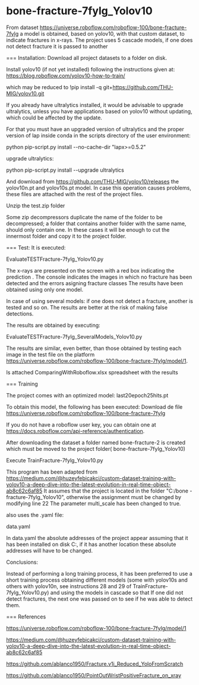 # bone-fracture-7fylg_Yolov10
From dataset https://universe.roboflow.com/roboflow-100/bone-fracture-7fylg a model is obtained, based on yolov10, with that custom dataset, to indicate fractures in x-rays. The project uses 5 cascade models, if one does not detect fracture it is passed to another

=== Installation: Download all project datasets to a folder on disk.

Install yolov10 (if not yet installed) following the instructions given at: https://blog.roboflow.com/yolov10-how-to-train/ 

which may be reduced to !pip install -q git+https://github.com/THU-MIG/yolov10.git

If you already have ultralytics installed, it would be advisable to upgrade ultralytics, unless you have applications based on yolov10 without updating, which could be affected by the update.

For that you must have an upgraded version of ultralytics and the proper version of lap inside conda in the scripts directory of the user environment:

python pip-script.py install --no-cache-dir "lapx>=0.5.2"

upgrade ultralytics:

python pip-script.py install --upgrade ultralytics

And download from https://github.com/THU-MIG/yolov10/releases the yolov10n.pt and yolov10s.pt model. In case this operation causes problems, these files are attached with the rest of the project files.

Unzip the test.zip folder

Some zip decompressors duplicate the name of the folder to be decompressed; a folder that contains another folder with the same name, should only contain one. In these cases it will be enough to cut the innermost folder and copy it to the project folder.

=== Test: It is executed:

EvaluateTESTFracture-7fylg_Yolov10.py

The x-rays are presented on the screen with a red box indicating the prediction . The console indicates the images in which no fracture has been detected and the errors asigning fracture classes The results have been obtained using only one model.

In case of using several models: if one does not detect a fracture, another is tested and so on. The results are better at the risk of making false detections.

The results are obtained by executing:

EvaluateTESTFracture-7fylg_SeveralModels_Yolov10.py

The results are similar, even better, than those obtained by testing each image in the test file on the platform https://universe.roboflow.com/roboflow-100/bone-fracture-7fylg/model/1.

Is attached ComparingWithRoboflow.xlsx spreadsheet with the results

=== Training

The project comes with an optimized model: last20epoch25hits.pt

To obtain this model, the following has been executed: Download de file https://universe.roboflow.com/roboflow-100/bone-fracture-7fylg

If you do not have a roboflow user key, you can obtain one at https://docs.roboflow.com/api-reference/authentication.

After downloading the dataset a folder named bone-fracture-2 is created which must be moved to the project folder( bone-fracture-7fylg_Yolov10)

Execute TrainFracture-7fylg_Yolov10.py

This program has been adapted from https://medium.com/@huzeyfebicakci/custom-dataset-training-with-yolov10-a-deep-dive-into-the-latest-evolution-in-real-time-object-ab8c62c6af85 It assumes that the project is located in the folder "C:/bone -fracture-7fylg_Yolov10", otherwise the assignment must be changed by modifying line 22 The parameter multi_scale has been changed to true.

also uses the .yaml file:

data.yaml

In data.yaml the absolute addresses of the project appear assuming that it has been installed on disk C:, if it has another location these absolute addresses will have to be changed.

Conclusions:

Instead  of performing a long training process, it has been preferred to use a short training process obtaining different models (some with yolov10s and others with yolov10n, see instructions 28 and 29 of TrainFracture-7fylg_Yolov10.py) and using the models in cascade so that If one did not detect fractures, the next one was passed on to see if he was able to detect them.

=== References

https://universe.roboflow.com/roboflow-100/bone-fracture-7fylg/model/1

https://medium.com/@huzeyfebicakci/custom-dataset-training-with-yolov10-a-deep-dive-into-the-latest-evolution-in-real-time-object-ab8c62c6af85 

https://github.com/ablanco1950/Fracture.v1i_Reduced_YoloFromScratch

https://github.com/ablanco1950/PointOutWristPositiveFracture_on_xray
